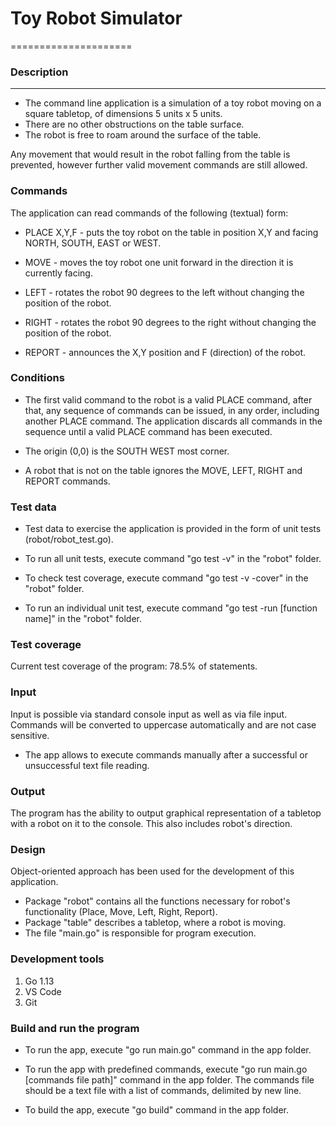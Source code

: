 # Toy Robot Simulator
=====================
### Description
---------------
- The command line application is a simulation of a toy robot moving on a square tabletop,
  of dimensions 5 units x 5 units.
- There are no other obstructions on the table surface.
- The robot is free to roam around the surface of the table.

Any movement that would result in the
robot falling from the table is prevented, however further valid
movement commands are still allowed.

### Commands
The application can read commands of the following (textual) form:

- PLACE X,Y,F - puts the toy robot on the table in position X,Y and facing NORTH,
  SOUTH, EAST or WEST.

- MOVE - moves the toy robot one unit forward in the direction it is
  currently facing.

- LEFT - rotates the robot 90 degrees to the left
  without changing the position of the robot.

- RIGHT - rotates the robot 90 degrees to the right
  without changing the position of the robot.

- REPORT - announces the X,Y position and F (direction) of the robot.

### Conditions
- The first valid command to the robot is a valid PLACE command, after that, any
  sequence of commands can be issued, in any order, including another PLACE
  command. The application discards all commands in the sequence until
  a valid PLACE command has been executed.

- The origin (0,0) is the SOUTH WEST most corner.

- A robot that is not on the table ignores the MOVE, LEFT, RIGHT
  and REPORT commands.

### Test data
- Test data to exercise the application is provided in the form of unit tests
(robot/robot_test.go).

- To run all unit tests, execute command "go test -v" in the "robot" folder.
- To check test coverage, execute command "go test -v -cover" in the "robot" folder.
- To run an individual unit test, execute command "go test -run [function name]" in the "robot" folder.

### Test coverage
Current test coverage of the program: 78.5% of statements.

### Input
Input is possible via standard console input as well as via file input.
Commands will be converted to uppercase automatically and are not case sensitive.
- The app allows to execute commands manually after a successful or unsuccessful text file reading.

### Output
The program has the ability to output graphical representation of a tabletop
with a robot on it to the console. This also includes robot's direction.

### Design
Object-oriented approach has been used for the development of this application.

- Package "robot" contains all the functions necessary for robot's functionality
(Place, Move, Left, Right, Report).
- Package "table" describes a tabletop, where a robot is moving.
- The file "main.go" is responsible for program execution.

### Development tools
   1) Go 1.13
   2) VS Code
   3) Git

### Build and run the program
- To run the app, execute "go run main.go" command in the app folder.

- To run the app with predefined commands, execute "go run main.go [commands file path]"
command in the app folder. The commands file should be a text file with a list of commands,
delimited by new line.

- To build the app, execute "go build" command in the app folder.
